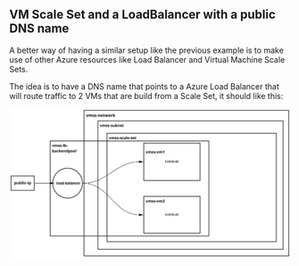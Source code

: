 ## VM Scale Set and a LoadBalancer with a public DNS name

A better way of having a similar setup like the previous example is to make use of other Azure resources like Load Balancer and Virtual Machine Scale Sets.

The idea is to have a DNS name that points to a Azure Load Balancer that will route traffic to 2 VMs that are build from a Scale Set, it should like this:

![This is scale set setup looks like](/img/vmss-example.jpg)

